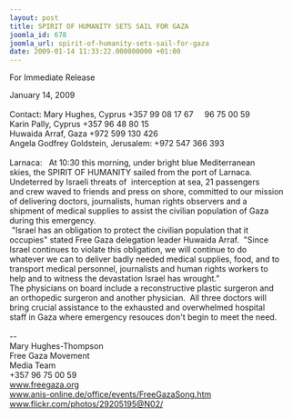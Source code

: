 ```yaml
---
layout: post
title: SPIRIT OF HUMANITY SETS SAIL FOR GAZA
joomla_id: 678
joomla_url: spirit-of-humanity-sets-sail-for-gaza
date: 2009-01-14 11:33:22.000000000 +01:00
---
```

For Immediate Release

January 14, 2009<br /><br />Contact: Mary Hughes, Cyprus +357 99 08 17 67     96 75 00 59<br />Karin Pally, Cyprus +357 96 48 80 15<br />Huwaida Arraf, Gaza +972 599 130 426<br />Angela Godfrey Goldstein, Jerusalem: +972 547 366 393<br /><br />Larnaca:   At 10:30 this morning, under bright blue Mediterranean<br />skies, the SPIRIT OF HUMANITY sailed from the port of Larnaca.<br />Undeterred by Israeli threats of  interception at sea, 21 passengers<br />and crew waved to friends and press on shore, committed to our mission<br />of delivering doctors, journalists, human rights observers and a<br />shipment of medical supplies to assist the civilian population of Gaza<br />during this emergency.<br /> "Israel has an obligation to protect the civilian population that it<br />occupies" stated Free Gaza delegation leader Huwaida Arraf.  "Since<br />Israel continues to violate this obligation, we will continue to do<br />whatever we can to deliver badly needed medical supplies, food, and to<br />transport medical personnel, journalists and human rights workers to<br />help and to witness the devastation Israel has wrought."<br />The physicians on board include a reconstructive plastic surgeron and<br />an orthopedic surgeron and another physician.  All three doctors will<br />bring crucial assistance to the exhausted and overwhelmed hospital<br />staff in Gaza where emergency resouces don't begin to meet the need.<br /><br />-- <br />Mary Hughes-Thompson<br />Free Gaza Movement<br />Media Team<br />+357 96 75 00 59<br /><a href="http://www.freegaza.org/"><span style="color: #810081;"><span style="text-decoration: underline;">www.freegaza.org</span></span></a><br /><a href="http://www.anis-online.de/office/events/FreeGazaSong.htm"><span style="color: #810081;"><span style="text-decoration: underline;">www.anis-online.de/office/events/FreeGazaSong.htm</span></span></a><br /><a href="http://www.flickr.com/photos/29205195@N02/"><span style="text-decoration: underline;"><span style="color: #810081;">www.flickr.com/photos/29205195@N02/</span></span></a>
